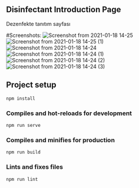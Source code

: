 ## Disinfectant Introduction Page
Dezenfekte tanıtım sayfası

#Screenshots:
![Screenshot from 2021-01-18 14-25](https://user-images.githubusercontent.com/21203901/104910592-9421a280-599a-11eb-8362-9cf153389c8f.png)
![Screenshot from 2021-01-18 14-25 (1)](https://user-images.githubusercontent.com/21203901/104910653-af8cad80-599a-11eb-8ffc-dccae9692815.png)
![Screenshot from 2021-01-18 14-24](https://user-images.githubusercontent.com/21203901/104910343-3beaa080-599a-11eb-85a3-a8bcd9fbab39.png)
![Screenshot from 2021-01-18 14-24 (1)](https://user-images.githubusercontent.com/21203901/104910408-545abb00-599a-11eb-934a-e7a9c3f73d23.png)
![Screenshot from 2021-01-18 14-24 (2)](https://user-images.githubusercontent.com/21203901/104910488-6dfc0280-599a-11eb-9145-402d230a27e1.png)
![Screenshot from 2021-01-18 14-24 (3)](https://user-images.githubusercontent.com/21203901/104910545-823fff80-599a-11eb-8141-d1121b97df39.png)



## Project setup
```
npm install
```

### Compiles and hot-reloads for development
```
npm run serve
```

### Compiles and minifies for production
```
npm run build
```

### Lints and fixes files
```
npm run lint
```
